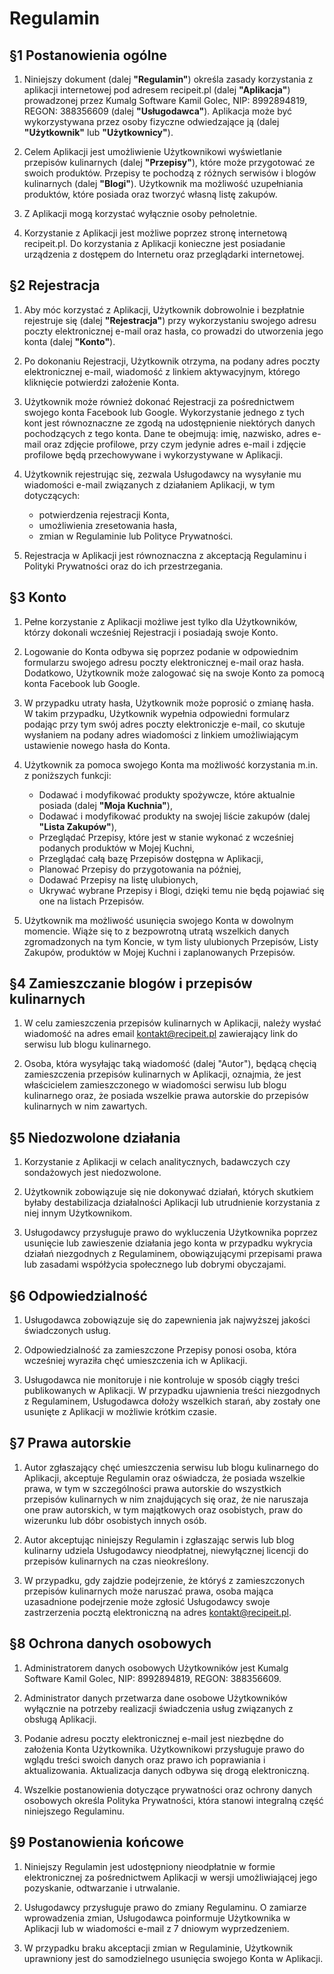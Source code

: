 # Regulamin

## §1 Postanowienia ogólne

1. Niniejszy dokument (dalej **"Regulamin"**) określa zasady korzystania z aplikacji internetowej pod adresem recipeit.pl (dalej **"Aplikacja"**) prowadzonej przez Kumalg Software Kamil Golec, NIP: 8992894819, REGON: 388356609 (dalej **"Usługodawca"**). Aplikacja może być wykorzystywana przez osoby fizyczne odwiedzające ją (dalej **"Użytkownik"** lub **"Użytkownicy"**).

1. Celem Aplikacji jest umożliwienie Użytkownikowi wyświetlanie przepisów kulinarnych (dalej **"Przepisy"**), które może przygotować ze swoich produktów. Przepisy te pochodzą z różnych serwisów i blogów kulinarnych (dalej **"Blogi"**). Użytkownik ma możliwość uzupełniania produktów, które posiada oraz tworzyć własną listę zakupów.

1. Z Aplikacji mogą korzystać wyłącznie osoby pełnoletnie.

1. Korzystanie z Aplikacji jest możliwe poprzez stronę internetową recipeit.pl. Do korzystania z Aplikacji konieczne jest posiadanie urządzenia z dostępem do Internetu oraz przeglądarki internetowej.

## §2 Rejestracja

1. Aby móc korzystać z Aplikacji, Użytkownik dobrowolnie i bezpłatnie rejestruje się (dalej **"Rejestracja"**) przy wykorzystaniu swojego adresu poczty elektronicznej e-mail oraz hasła, co prowadzi do utworzenia jego konta (dalej **"Konto"**).

1. Po dokonaniu Rejestracji, Użytkownik otrzyma, na podany adres poczty elektronicznej e-mail, wiadomość z linkiem aktywacyjnym, którego kliknięcie potwierdzi założenie Konta.

1. Użytkownik może również dokonać Rejestracji za pośrednictwem swojego konta Facebook lub Google. Wykorzystanie jednego z tych kont jest równoznaczne ze zgodą na udostępnienie niektórych danych pochodzących z tego konta. Dane te obejmują: imię, nazwisko, adres e-mail oraz zdjęcie profilowe, przy czym jedynie adres e-mail i zdjęcie profilowe będą przechowywane i wykorzystywane w Aplikacji.

1. Użytkownik rejestrując się, zezwala Usługodawcy na wysyłanie mu wiadomości e-mail związanych z działaniem Aplikacji, w tym dotyczących:

   - potwierdzenia rejestracji Konta,
   - umożliwienia zresetowania hasła,
   - zmian w Regulaminie lub Polityce Prywatności.

1. Rejestracja w Aplikacji jest równoznaczna z akceptacją Regulaminu i Polityki Prywatności oraz do ich przestrzegania.

## §3 Konto

1. Pełne korzystanie z Aplikacji możliwe jest tylko dla Użytkowników, którzy dokonali wcześniej Rejestracji i posiadają swoje Konto.

1. Logowanie do Konta odbywa się poprzez podanie w odpowiednim formularzu swojego adresu poczty elektronicznej e-mail oraz hasła. Dodatkowo, Użytkownik może zalogować się na swoje Konto za pomocą konta Facebook lub Google.

1. W przypadku utraty hasła, Użytkownik może poprosić o zmianę hasła. W takim przypadku, Użytkownik wypełnia odpowiedni formularz podając przy tym swój adres poczty elektroniczje e-mail, co skutuje wysłaniem na podany adres wiadomości z linkiem umożliwiającym ustawienie nowego hasła do Konta.

1. Użytkownik za pomoca swojego Konta ma możliwość korzystania m.in. z poniższych funkcji:

   - Dodawać i modyfikować produkty spożywcze, które aktualnie posiada (dalej **"Moja Kuchnia"**),
   - Dodawać i modyfikować produkty na swojej liście zakupów (dalej **"Lista Zakupów"**),
   - Przeglądać Przepisy, które jest w stanie wykonać z wcześniej podanych produktów w Mojej Kuchni,
   - Przeglądać całą bazę Przepisów dostępna w Aplikacji,
   - Planować Przepisy do przygotowania na później,
   - Dodawać Przepisy na listę ulubionych,
   - Ukrywać wybrane Przepisy i Blogi, dzięki temu nie będą pojawiać się one na listach Przepisów.

1. Użytkownik ma możliwość usunięcia swojego Konta w dowolnym momencie. Wiąże się to z bezpowrotną utratą wszelkich danych zgromadzonych na tym Koncie, w tym listy ulubionych Przepisów, Listy Zakupów, produktów w Mojej Kuchni i zaplanowanych Przepisów.

## §4 Zamieszczanie blogów i przepisów kulinarnych

1. W celu zamieszczenia przepisów kulinarnych w Aplikacji, należy wysłać wiadomość na adres email kontakt@recipeit.pl zawierający link do serwisu lub blogu kulinarnego.

1. Osoba, która wysyłając taką wiadomość (dalej "Autor"), będącą chęcią zamieszczenia przepisów kulinarnych w Aplikacji, oznajmia, że jest właścicielem zamieszczonego w wiadomości serwisu lub blogu kulinarnego oraz, że posiada wszelkie prawa autorskie do przepisów kulinarnych w nim zawartych.

## §5 Niedozwolone działania

1. Korzystanie z Aplikacji w celach analitycznych, badawczych czy sondażowych jest niedozwolone.

1. Użytkownik zobowiązuje się nie dokonywać działań, których skutkiem byłaby destabilizacja działalności Aplikacji lub utrudnienie korzystania z niej innym Użytkownikom.

1. Usługodawcy przysługuje prawo do wykluczenia Użytkownika poprzez usunięcie lub zawieszenie działania jego konta w przypadku wykrycia działań niezgodnych z Regulaminem, obowiązującymi przepisami prawa lub zasadami współżycia społecznego lub dobrymi obyczajami.

## §6 Odpowiedzialność

1. Usługodawca zobowiązuje się do zapewnienia jak najwyższej jakości świadczonych usług.

1. Odpowiedzialność za zamieszczone Przepisy ponosi osoba, która wcześniej wyraziła chęć umieszczenia ich w Aplikacji.

1. Usługodawca nie monitoruje i nie kontroluje w sposób ciągły treści publikowanych w Aplikacji. W przypadku ujawnienia treści niezgodnych z Regulaminem, Usługodawca dołoży wszelkich starań, aby zostały one usunięte z Aplikacji w możliwie krótkim czasie.

## §7 Prawa autorskie

1. Autor zgłaszający chęć umieszczenia serwisu lub blogu kulinarnego do Aplikacji, akceptuje Regulamin oraz oświadcza, że posiada wszelkie prawa, w tym w szczególności prawa autorskie do wszystkich przepisów kulinarnych w nim znajdujących się oraz, że nie naruszaja one praw autorskich, w tym majątkowych oraz osobistych, praw do wizerunku lub dóbr osobistych innych osób.

1. Autor akceptując niniejszy Regulamin i zgłaszając serwis lub blog kulinarny udziela Usługodawcy nieodpłatnej, niewyłącznej licencji do przepisów kulinarnych na czas nieokreślony.

1. W przypadku, gdy zajdzie podejrzenie, że któryś z zamieszczonych przepisów kulinarnych może naruszać prawa, osoba mająca uzasadnione podejrzenie może zgłosić Usługodawcy swoje zastrzerzenia pocztą elektroniczną na adres kontakt@recipeit.pl.

## §8 Ochrona danych osobowych

1. Administratorem danych osobowych Użytkowników jest Kumalg Software Kamil Golec, NIP: 8992894819, REGON: 388356609.

1. Administrator danych przetwarza dane osobowe Użytkowników wyłącznie na potrzeby realizacji świadczenia usług związanych z obsługą Aplikacji.

1. Podanie adresu poczty elektronicznej e-mail jest niezbędne do założenia Konta Użytkownika. Użytkownikowi przysługuje prawo do wglądu treści swoich danych oraz prawo ich poprawiania i aktualizowania. Aktualizacja danych odbywa się drogą elektroniczną.

1. Wszelkie postanowienia dotyczące prywatności oraz ochrony danych osobowych określa Polityka Prywatności, która stanowi integralną część niniejszego Regulaminu.

## §9 Postanowienia końcowe

1. Niniejszy Regulamin jest udostępniony nieodpłatnie w formie elektronicznej za pośrednictwem Aplikacji w wersji umożliwiającej jego pozyskanie, odtwarzanie i utrwalanie.

1. Usługodawcy przysługuje prawo do zmiany Regulaminu. O zamiarze wprowadzenia zmian, Usługodawca poinformuje Użytkownika w Aplikacji lub w wiadomości e-mail z 7 dniowym wyprzedzeniem.

1. W przypadku braku akceptacji zmian w Regulaminie, Użytkownik uprawniony jest do samodzielnego usunięcia swojego Konta w Aplikacji.

<!-- 1. Osoby niepełnoletnie lub nieposiadające pełnej zdolności do czynności prawnych mogą korzystać z Aplikacji wyłącznie za zgodą oraz pod nadzorem rodziców lub opiekunów prawnych. -->
